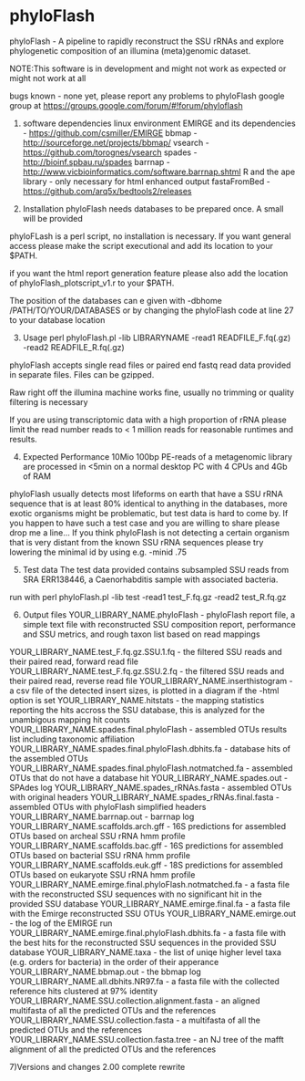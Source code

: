# phyloFlash
phyloFlash - A pipeline to rapidly reconstruct the SSU rRNAs and explore phylogenetic composition of an illumina (meta)genomic dataset.

NOTE:This software is in development and might not work as expected or might not work at all

bugs known - none yet, please report any problems to phyloFlash google group at https://groups.google.com/forum/#!forum/phyloflash

1) software dependencies
linux environment
EMIRGE and its dependencies - https://github.com/csmiller/EMIRGE
bbmap - http://sourceforge.net/projects/bbmap/
vsearch - https://github.com/torognes/vsearch
spades - http://bioinf.spbau.ru/spades
barrnap - http://www.vicbioinformatics.com/software.barrnap.shtml
R and the ape library - only necessary for html enhanced output
fastaFromBed - https://github.com/arq5x/bedtools2/releases

2) Installation
phyloFlash needs databases to be prepared once. A small will be provided

phyloFLash is a perl script, no installation is necessary. If you want general access please make the
script executional and add its location to your $PATH.

if you want the html report generation feature please also add the location of phyloFlash_plotscript_v1.r to your $PATH.

The position of the databases can e given with -dbhome /PATH/TO/YOUR/DATABASES or by changing the phyloFlash
code at line 27 to your database location

3) Usage
perl phyloFlash.pl -lib LIBRARYNAME -read1 READFILE_F.fq(.gz) -read2 READFILE_R.fq(.gz) <options>

phyloFlash accepts single read files or paired end fastq read data provided in separate files. Files can be gzipped.

Raw right off the illumina machine works fine, usually no trimming or quality filtering is necessary

If you are using transcriptomic data with a high proportion of rRNA please limit the read number reads to < 1 million reads
for reasonable runtimes and results.

4) Expected Performance
10Mio 100bp PE-reads of a metagenomic library are processed in <5min on a normal desktop PC with 4 CPUs and 4Gb of RAM

phyloFlash usually detects most lifeforms on earth that have a SSU rRNA sequence that is at least 80% identical
to anything in the databases, more exotic organisms might be problematic, but test data is hard to come by. If
you happen to have such a test case and you are willing to share please drop me a line... If you think phyloFlash is not 
detecting a certain organism that is very distant from the known SSU rRNA sequences please try lowering the minimal id by 
using e.g. -minid .75

5) Test data
The test data provided contains subsampled SSU reads from SRA ERR138446, a Caenorhabditis sample with associated bacteria.

run with
perl phyloFlash.pl -lib test -read1 test_F.fq.gz -read2 test_R.fq.gz 

6) Output files
YOUR_LIBRARY_NAME.phyloFlash - phyloFlash report file, a simple text file with reconstructed SSU composition report, performance and SSU metrics, and rough taxon list based on read mappings 

YOUR_LIBRARY_NAME.test_F.fq.gz.SSU.1.fq - the filtered SSU reads and their paired read, forward read file
YOUR_LIBRARY_NAME.test_F.fq.gz.SSU.2.fq - the filtered SSU reads and their paired read, reverse read file
YOUR_LIBRARY_NAME.inserthistogram - a csv file of the detected insert sizes, is plotted in a diagram if the -html option is set
YOUR_LIBRARY_NAME.hitstats - the mapping statistics reporting the hits accross the SSU database, this is analyzed for the unambigous mapping hit counts
YOUR_LIBRARY_NAME.spades.final.phyloFlash - assembled OTUs results list including taxonomic affiliation
YOUR_LIBRARY_NAME.spades.final.phyloFlash.dbhits.fa - database hits of the assembled OTUs
YOUR_LIBRARY_NAME.spades.final.phyloFlash.notmatched.fa - assembled OTUs that do not have a database hit
YOUR_LIBRARY_NAME.spades.out - SPAdes log
YOUR_LIBRARY_NAME.spades_rRNAs.fasta - assembled OTUs with original headers
YOUR_LIBRARY_NAME.spades_rRNAs.final.fasta  - assembled OTUs with phyloFlash simplified headers
YOUR_LIBRARY_NAME.barrnap.out - barrnap log
YOUR_LIBRARY_NAME.scaffolds.arch.gff - 16S predictions for assembled OTUs based on archeal SSU rRNA hmm profile
YOUR_LIBRARY_NAME.scaffolds.bac.gff - 16S predictions for assembled OTUs based on bacterial SSU rRNA hmm profile
YOUR_LIBRARY_NAME.scaffolds.euk.gff - 18S predictions for assembled OTUs based on eukaryote SSU rRNA hmm profile
YOUR_LIBRARY_NAME.emirge.final.phyloFlash.notmatched.fa - a fasta file with the reconstructed SSU sequences with no significant hit in the provided SSU database
YOUR_LIBRARY_NAME.emirge.final.fa - a fasta file with the Emirge reconstructed SSU OTUs
YOUR_LIBRARY_NAME.emirge.out - the log of the EMIRGE run
YOUR_LIBRARY_NAME.emirge.final.phyloFlash.dbhits.fa - a fasta file with the best hits for the reconstructed SSU sequences in the provided SSU database
YOUR_LIBRARY_NAME.taxa - the list of uniqe higher level taxa (e.g. orders for bacteria) in the order of their apperance 
YOUR_LIBRARY_NAME.bbmap.out - the bbmap log
YOUR_LIBRARY_NAME.all.dbhits.NR97.fa - a fasta file with the collected reference hits clustered at 97% identity
YOUR_LIBRARY_NAME.SSU.collection.alignment.fasta - an aligned multifasta of all the predicted OTUs and the references 
YOUR_LIBRARY_NAME.SSU.collection.fasta - a multifasta of all the predicted OTUs and the references 
YOUR_LIBRARY_NAME.SSU.collection.fasta.tree - an NJ tree of the mafft alignment of all the predicted OTUs and the references 

7)Versions and changes
2.00 complete rewrite 
